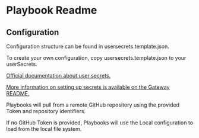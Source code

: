 ﻿# Playbook Readme

## Configuration

Configuration structure can be found in usersecrets.template.json.

To create your own configuration, copy usersecrets.template.json to your userSecrets.

[Official documentation about user secrets.](https://docs.microsoft.com/en-us/aspnet/core/security/app-secrets?tabs=visual-studio)

[More information on setting up secrets is available on the Gateway README.](../Sia-Gateway#service-architecture)

Playbooks will pull from a remote GitHub repository using the provided Token and repository identifiers.

If no GitHub Token is provided, Playbooks will use the Local configuration to load from the local file system.

